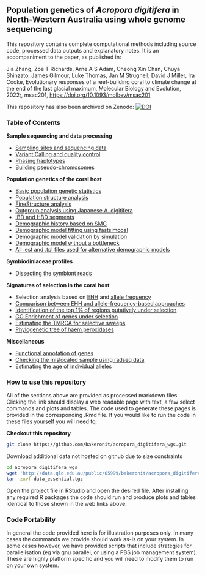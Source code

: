 ## Population genetics of *Acropora digitifera* in North-Western Australia using whole genome sequencing

This repository contains complete computational methods including source code, processed data outputs and explanatory notes.  It is an accompaniment to the paper, as published in:

Jia Zhang, Zoe T Richards, Arne A S Adam, Cheong Xin Chan, Chuya Shinzato, James Gilmour, Luke Thomas, Jan M Strugnell, David J Miller, Ira Cooke, Evolutionary responses of a reef-building coral to climate change at the end of the last glacial maximum, Molecular Biology and Evolution, 2022;, msac201, https://doi.org/10.1093/molbev/msac201

This repository has also been archived on Zenodo: [![DOI](https://zenodo.org/badge/339641783.svg)](https://zenodo.org/badge/latestdoi/339641783)

### Table of Contents

**Sample sequencing and data processing**
- [Sampling sites and sequencing data](01.sample_information.md)
- [Variant Calling and quality control](02.quality_control.md)
- [Phasing haplotypes](03.phasing.md)
- [Building pseudo-chromosomes](x30.ragtag_scaffolding.md)

**Population genetics of the coral host**
- [Basic population genetic statistics](04.popgen_stats.md)
- [Population structure analysis](05.population_structure.md)
- [FineStructure analysis](x20.finestructure.md)
- [Outgroup analysis using Japanese A. digitifera](x10.outgroup_analysis.md)
- [IBD and HBD segments](06.ibd_hbd.md)
- [Demographic history based on SMC](07.demographic_history.md)
- [Demographic model fitting using fastsimcoal](22a.fastsimcoal_fitting.md)
- [Demographic model validation by simulation](22b.fastsimcoal_sim.md)
- [Demographic model without a bottleneck](24.nobottle_sim.md)
- [All .est and .tpl files used for alternative demographic models](data/models/)

**Symbiodiniaceae profiles**
- [Dissecting the symbiont reads](23.symbionts.md)

**Signatures of selection in the coral host**
- Selection analysis based on [EHH](08.ehh_stats.md) and [allele frequency](12.pbs.md)
- [Comparison between EHH and allele-frequency-based approaches](14.ehh_pbs.md)
- [Identification of the top 1% of regions putatively under selection](10.identify_selective_genomic_windows.md)
- [GO Enrichment of genes under selection](15.GO_enrichment.md)
- [Estimating the TMRCA for selective sweeps](17.dating_the_selection.md)
- [Phylogenetic tree of haem peroxidases](27.peroxidases.md)


**Miscellaneous**
- [Functional annotation of genes](09.annotate_genes.md)
- [Checking the mislocated sample using radseq data](18.radseq_check.md)
- [Estimating the age of individual alleles](25.geva.md)


### How to use this repository
All of the sections above are provided as processed markdown files. Clicking the link should display a web readable page with text, a few select commands and plots and tables. The code used to generate these pages is provided in the corresponding .Rmd file. If you would like to run the code in these files yourself you will need to;

**Checkout this repository**

```bash
git clone https://github.com/bakeronit/acropora_digitifera_wgs.git
```

Download additional data not hosted on github due to size constraints

```bash
cd acropora_digitifera_wgs
wget 'http://data.qld.edu.au/public/Q5999/bakeronit/acropora_digitifera_wgs/data_essential.tgz' -O data_essential.tgz
tar -zxvf data_essential.tgz 
```

Open the project file in RStudio and open the desired file. After installing any required R packages the code should run and produce plots and tables identical to those shown in the web links above.

### Code Portability
In general the code provided here is for illustration purposes only.  In many cases the commands we provide should work as-is on your system.  In some cases however, we have provided scripts that include strategies for parallelisation (eg via gnu parallel, or using a PBS job management system).  These are highly platform specific and you will need to modify them to run on your own system.

